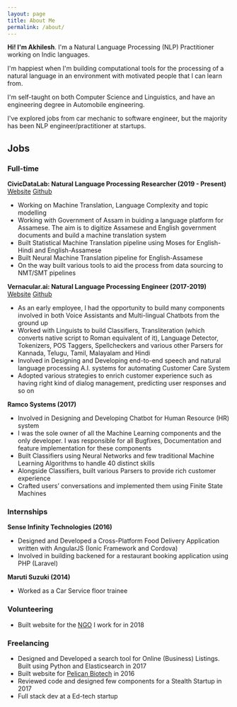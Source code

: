 ```yaml
---
layout: page
title: About Me
permalink: /about/
---
```


**Hi! I'm Akhilesh**. I'm a Natural Language Processing (NLP) Practitioner working on Indic languages.

I'm happiest when I'm building computational tools for the processing of a natural language in an environment with motivated people that I can learn from.

I'm self-taught on both Computer Science and Linguistics, and have an engineering degree in Automobile engineering.

I've explored jobs from car mechanic to software engineer, but the majority has been NLP engineer/practitioner at startups.


## Jobs

### Full-time

**CivicDataLab: Natural Language Processing Researcher (2019 - Present)** [Website](https://www.civicdatalab.in/) [Github](github.com/civicdatalab/)

- Working on Machine Translation, Language Complexity and topic modelling
- Working with Government of Assam in buiding a language platform for Assamese. The aim is to digitize Assamese and English government documents and build a machine translation system
- Built Statistical Machine Translation pipeline using Moses for English-Hindi and English-Assamese
- Built Neural Machine Translation pipeline for English-Assamese
- On the way built various tools to aid the process from data sourcing to NMT/SMT pipelines


**Vernacular.ai: Natural Language Processing Engineer (2017-2019)** [Website](https://vernacular.ai) [Github](github.com/civicdatalab/)

- As an early employee, I had the opportunity to build many components involved in both Voice Assistants and Multi-lingual Chatbots from the ground up
- Worked with Linguists to build Classifiers, Transliteration (which converts native script to Roman equivalent of it), Language Detector, Tokenizers, POS Taggers, Spellcheckers and various other Parsers for Kannada, Telugu, Tamil, Malayalam and Hindi
- Involved in Designing and Developing end-to-end speech and natural language processing A.I. systems for automating Customer Care System
- Adopted various strategies to enrich customer experience such as having right kind of dialog management, predicting user responses and so on


**Ramco Systems (2017)**

- Involved in Designing and Developing Chatbot for Human Resource (HR) system
- I was the sole owner of all the Machine Learning components and the only developer. I was responsible for all Bugfixes, Documentation and feature implementation for these components
- Built Classifiers using Neural Networks and few traditional Machine Learning Algorithms to handle 40 distinct skills
- Alongside Classifiers, built various Parsers to provide rich customer experience
- Crafted users’ conversations and implemented them using Finite State Machines


### Internships

**Sense Infinity Technologies (2016)**

- Designed and Developed a Cross-Platform Food Delivery Application written with AngularJS (Ionic Framework and Cordova)
- Involved in building backened for a restaurant booking application using PHP (Laravel)


**Maruti Suzuki (2014)**

- Worked as a Car Service floor trainee


### Volunteering

- Built website for the [NGO](http://panchajanya.org) I work for in 2018

### Freelancing

- Designed and Developed a search tool for Online (Business) Listings. Built using Python and Elasticsearch in 2017
- Built website for [Pelican Biotech](http://pelicanbiotech.com) in 2016
- Reviewed code and designed few components for a Stealth Startup in 2017
- Full stack dev at a Ed-tech startup
